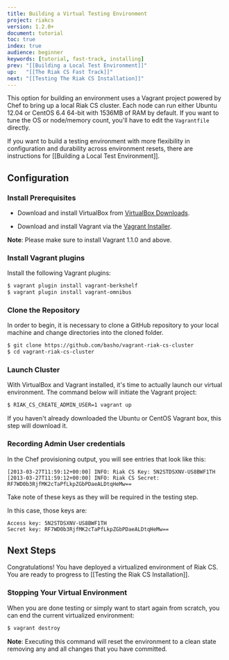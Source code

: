 ```yaml
---
title: Building a Virtual Testing Environment
project: riakcs
version: 1.2.0+
document: tutorial
toc: true
index: true
audience: beginner
keywords: [tutorial, fast-track, installing]
prev: "[[Building a Local Test Environment]]"
up:   "[[The Riak CS Fast Track]]"
next: "[[Testing The Riak CS Installation]]"
---
```


This option for building an environment uses a Vagrant project powered by Chef
to bring up a local Riak CS cluster. Each node can run either Ubuntu 12.04 or CentOS 6.4 64-bit with 1536MB of RAM by default. If you want to tune the OS or node/memory count, you'll have to edit the `Vagrantfile` directly.

If you want to build a testing environment with more flexibility in configuration and durability across environment resets, there are instructions
for [[Building a Local Test Environment]].

## Configuration

### Install Prerequisites

* Download and install VirtualBox from [VirtualBox Downloads](https://www.virtualbox.org/wiki/Downloads).

* Download and install Vagrant via the [Vagrant Installer](http://downloads.vagrantup.com/).

**Note**: Please make sure to install Vagrant 1.1.0 and above.

### Install Vagrant plugins

Install the following Vagrant plugins:

```bash
$ vagrant plugin install vagrant-berkshelf
$ vagrant plugin install vagrant-omnibus
```

### Clone the Repository

In order to begin, it is necessary to clone a GitHub repository to your local
machine and change directories into the cloned folder.

``` bash
$ git clone https://github.com/basho/vagrant-riak-cs-cluster
$ cd vagrant-riak-cs-cluster
```

### Launch Cluster

With VirtualBox and Vagrant installed, it's time to actually launch our virtual environment. The command below will initiate the Vagrant project:

``` bash
$ RIAK_CS_CREATE_ADMIN_USER=1 vagrant up
```

If you haven't already downloaded the Ubuntu or CentOS Vagrant box, this step
will download it.

### Recording Admin User credentials

In the Chef provisioning output, you will see entries that look like this:

```log
[2013-03-27T11:59:12+00:00] INFO: Riak CS Key: 5N2STDSXNV-US8BWF1TH
[2013-03-27T11:59:12+00:00] INFO: Riak CS Secret: RF7WD0b3RjfMK2cTaPfLkpZGbPDaeALDtqHeMw==
```

Take note of these keys as they will be required in the testing step.

In this case, those keys are:

```config
Access key: 5N2STDSXNV-US8BWF1TH
Secret key: RF7WD0b3RjfMK2cTaPfLkpZGbPDaeALDtqHeMw==
```

## Next Steps

Congratulations! You have deployed a virtualized environment of Riak CS.  You are ready to progress to [[Testing the Riak CS Installation]].

### Stopping Your Virtual Environment

When you are done testing or simply want to start again from scratch, you can end the current virtualized environment:

```bash
$ vagrant destroy
```

**Note**: Executing this command will reset the environment to a clean state removing any and all changes that you have committed.
